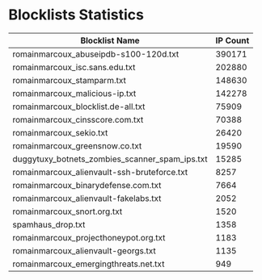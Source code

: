 # Blocklists Statistics
| Blocklist Name | IP Count |
|----|----|
| romainmarcoux_abuseipdb-s100-120d.txt | 390171 |
| romainmarcoux_isc.sans.edu.txt | 202880 |
| romainmarcoux_stamparm.txt | 148630 |
| romainmarcoux_malicious-ip.txt | 142278 |
| romainmarcoux_blocklist.de-all.txt | 75909 |
| romainmarcoux_cinsscore.com.txt | 70388 |
| romainmarcoux_sekio.txt | 26420 |
| romainmarcoux_greensnow.co.txt | 19590 |
| duggytuxy_botnets_zombies_scanner_spam_ips.txt | 15285 |
| romainmarcoux_alienvault-ssh-bruteforce.txt | 8257 |
| romainmarcoux_binarydefense.com.txt | 7664 |
| romainmarcoux_alienvault-fakelabs.txt | 2052 |
| romainmarcoux_snort.org.txt | 1520 |
| spamhaus_drop.txt | 1358 |
| romainmarcoux_projecthoneypot.org.txt | 1183 |
| romainmarcoux_alienvault-georgs.txt | 1135 |
| romainmarcoux_emergingthreats.net.txt | 949 |
